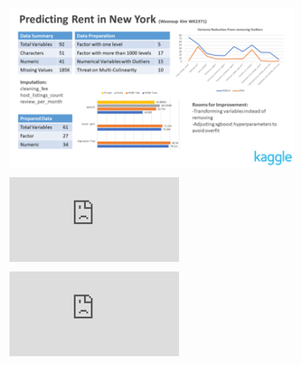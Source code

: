 ![1](https://github.com/woonsupkim/Predicting_Rent_in_NY/blob/main/PPT/KagglePresentation.png)

![pdf](https://github.com/woonsupkim/Predicting_Rent_in_NY/blob/main/PPT/Final_Report.pdf "Final Report")

<embed src = "https://github.com/woonsupkim/Predicting_Rent_in_NY/blob/main/PPT/Final_Report.pdf" type = "application/pdf">
